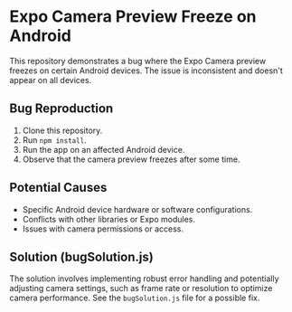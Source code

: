 # Expo Camera Preview Freeze on Android

This repository demonstrates a bug where the Expo Camera preview freezes on certain Android devices. The issue is inconsistent and doesn't appear on all devices.

## Bug Reproduction

1. Clone this repository.
2. Run `npm install`.
3. Run the app on an affected Android device.
4. Observe that the camera preview freezes after some time.

## Potential Causes

* Specific Android device hardware or software configurations.
* Conflicts with other libraries or Expo modules.
* Issues with camera permissions or access.

## Solution (bugSolution.js)
The solution involves implementing robust error handling and potentially adjusting camera settings, such as frame rate or resolution to optimize camera performance. See the `bugSolution.js` file for a possible fix.